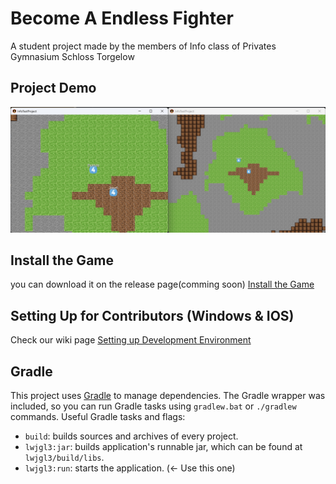 # Become A Endless Fighter

A student project made by the members of Info class of Privates Gymnasium Schloss Torgelow
## Project Demo
![img.png](assets/img/img.png)

## Install the Game
you can download it on the release page(comming soon)
[Install the Game](https://github.com/TheCyberWeaver/InfoTestProject/wiki/Install-the-Game)

## Setting Up for Contributors (Windows & IOS)
Check our wiki page
[Setting up Development Environment](https://github.com/TheCyberWeaver/InfoTestProject/wiki/Setting-Up-Development-Environment)


## Gradle
This project uses [Gradle](https://gradle.org/) to manage dependencies.
The Gradle wrapper was included, so you can run Gradle tasks using `gradlew.bat` or `./gradlew` commands.
Useful Gradle tasks and flags:

- `build`: builds sources and archives of every project.
- `lwjgl3:jar`: builds application's runnable jar, which can be found at `lwjgl3/build/libs`.
- `lwjgl3:run`: starts the application. (<- Use this one)
